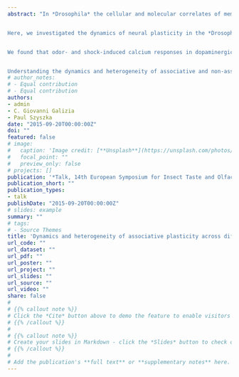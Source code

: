 ```yaml
---
abstract: "In *Drosophila* the cellular and molecular correlates of memory formation after odor-punishment conditioning are well understood. Dopaminergic neurons mediate the reinforcement in odor-punishment learning, and odor-punishment memories are encoded in Kenyon cell output synapses. However, the dynamics of neural plasticity during memory acquisition remain elusive. 


Here, we investigated the dynamics of neural plasticity in the *Drosophila* mushroom body during multiple-trial odor-shock conditioning. Using confocal laser scanning microscopy we imaged calcium responses in different populations of dopaminergic neurons and Kenyon cells. We monitored the experienced electric shock strength for each individual, allowing correlating shock strength with neural responses and neural plasticity. We took advantage of the trace conditioning paradigm in which the odor and the shock application are separated by a few seconds, allowing analyzing the neural responses to odor and shock separately.


We found that odor- and shock-induced calcium responses in dopaminergic neurons and Kenyon cells differed across mushroom body compartments. The experienced shock strength correlated with the calcium response strength in dopaminergic neurons. Repeated stimulation induced a non-associative decrease in the calcium response to odors in both Kenyon cells and dopaminergic neurons, and to shock in dopaminergic neurons. Pairing odor and shock stimuli during conditioning counteracted the non-associative decrease in response strength to the odor stimulus in dopaminergic neurons, but not in Kenyon cells, suggesting an associative plasticity effect in dopaminergic neurons. The strength and the dynamics of associative plasticity differed across different types of dopaminergic neurons. 


Understanding the dynamics and heterogeneity of associative and non-associative plasticity in dopaminergic neurons and Kenyon cells in the mushroom body may provide critical insight into the neural mechanisms of stimulus-punishment learning in insects."
# author_notes:
# - Equal contribution
# - Equal contribution
authors:
- admin
- C. Giovanni Galizia
- Paul Szyszka
date: "2015-09-20T00:00:00Z"
doi: ""
featured: false
# image:
#   caption: 'Image credit: [**Unsplash**](https://unsplash.com/photos/jdD8gXaTZsc)'
#   focal_point: ""
#   preview_only: false
# projects: []
publication: '*Talk, 14th European Symposium for Insect Taste and Olfaction, Villasimius, Italy*'
publication_short: ""
publication_types:
- talk
publishDate: "2015-09-20T00:00:00Z"
# slides: example
summary: ""
# tags:
# - Source Themes
title: 'Dynamics and heterogeneity of associative plasticity across different types of dopaminergic neurons during odor-shock conditioning in Drosophila'
url_code: ""
url_dataset: ""
url_pdf: ""
url_poster: ""
url_project: ""
url_slides: ""
url_source: ""
url_video: ""
share: false
# 
# {{% callout note %}}
# Click the *Cite* button above to demo the feature to enable visitors to import publication metadata into their reference management software.
# {{% /callout %}}
# 
# {{% callout note %}}
# Create your slides in Markdown - click the *Slides* button to check out the example.
# {{% /callout %}}
# 
# Add the publication's **full text** or **supplementary notes** here. You can use rich formatting such as including [code, math, and images](https://docs.hugoblox.com/content/writing-markdown-latex/).
---
```


